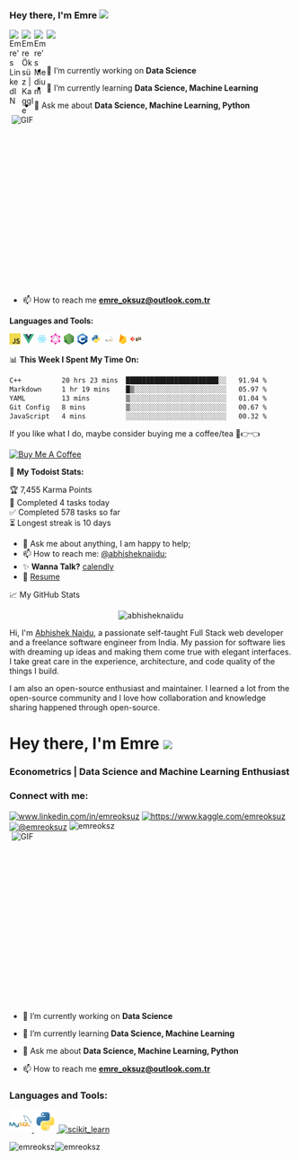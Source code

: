 ### Hey there, I'm Emre <img src="https://media.giphy.com/media/hvRJCLFzcasrR4ia7z/giphy.gif" width="25px">
<a href="https://linkedin.com/in/emreoksuz">
  <img align="left" alt="Emre's LinkedIN" width="22px" src="https://raw.githubusercontent.com/peterthehan/peterthehan/master/assets/linkedin.svg" />
</a>
<a href="https://www.kaggle.com/emreoksuz">
  <img align="left" alt="Emre Öksüz | Kaggle" width="22px" src="https://www.vectorlogo.zone/logos/kaggle/kaggle-icon.svg" />
</a>
<a href="https://medium.com/@emreoksuz">
  <img align="left" alt="Emre's Medium" width="22px" src="https://cdn.jsdelivr.net/npm/simple-icons@3.0.1/icons/medium.svg" />
</a>

![](https://visitor-badge.glitch.me/badge?page_id=emreoksz.emreoksz)

<br />



  <img align="right" alt="GIF" src="https://github.com/abhisheknaiidu/abhisheknaiidu/blob/master/code.gif?raw=true" width="500" height="320" />
  
- 🔭 I’m currently working on **Data Science**

- 🌱 I’m currently learning **Data Science, Machine Learning**

- 💬 Ask me about **Data Science, Machine Learning, Python**

- 📫 How to reach me **emre_oksuz@outlook.com.tr**

**Languages and Tools:**  

<code><img height="20" src="https://raw.githubusercontent.com/github/explore/80688e429a7d4ef2fca1e82350fe8e3517d3494d/topics/javascript/javascript.png"></code>
<code><img height="20" src="https://raw.githubusercontent.com/github/explore/80688e429a7d4ef2fca1e82350fe8e3517d3494d/topics/vue/vue.png"></code>
<code><img height="20" src="https://raw.githubusercontent.com/github/explore/80688e429a7d4ef2fca1e82350fe8e3517d3494d/topics/react/react.png"></code>
<code><img height="20" src="https://raw.githubusercontent.com/github/explore/5c058a388828bb5fde0bcafd4bc867b5bb3f26f3/topics/graphql/graphql.png"></code>
<code><img height="20" src="https://raw.githubusercontent.com/github/explore/80688e429a7d4ef2fca1e82350fe8e3517d3494d/topics/nodejs/nodejs.png"></code>
<code><img height="20" src="https://raw.githubusercontent.com/github/explore/80688e429a7d4ef2fca1e82350fe8e3517d3494d/topics/cpp/cpp.png"></code>
<code><img height="20" src="https://raw.githubusercontent.com/github/explore/80688e429a7d4ef2fca1e82350fe8e3517d3494d/topics/python/python.png"></code>
<code><img height="20" src="https://raw.githubusercontent.com/github/explore/80688e429a7d4ef2fca1e82350fe8e3517d3494d/topics/mysql/mysql.png"></code>
<code><img height="20" src="https://raw.githubusercontent.com/github/explore/80688e429a7d4ef2fca1e82350fe8e3517d3494d/topics/firebase/firebase.png"></code>
<code><img height="20" src="https://raw.githubusercontent.com/github/explore/80688e429a7d4ef2fca1e82350fe8e3517d3494d/topics/git/git.png"></code>

📊 **This Week I Spent My Time On:**
<!--START_SECTION:waka-->
```text
C++          20 hrs 23 mins  ███████████████████████░░   91.94 % 
Markdown     1 hr 19 mins    █▒░░░░░░░░░░░░░░░░░░░░░░░   05.97 % 
YAML         13 mins         ▒░░░░░░░░░░░░░░░░░░░░░░░░   01.04 % 
Git Config   8 mins          ▒░░░░░░░░░░░░░░░░░░░░░░░░   00.67 % 
JavaScript   4 mins          ░░░░░░░░░░░░░░░░░░░░░░░░░   00.32 % 
```
<!--END_SECTION:waka-->

If you like what I do, maybe consider buying me a coffee/tea 🥺👉👈

<a href="https://www.buymeacoffee.com/abhisheknaiidu" target="_blank"><img src="https://cdn.buymeacoffee.com/buttons/v2/default-red.png" alt="Buy Me A Coffee" width="150" ></a>

🚧 **My Todoist Stats:**
<!-- TODO-IST:START -->
🏆  7,455 Karma Points           
🌸  Completed 4 tasks today           
✅  Completed 578 tasks so far           
⏳  Longest streak is 10 days
<!-- TODO-IST:END -->

- 💬 Ask me about anything, I am happy to help;
- 📫 How to reach me: [@abhisheknaiidu](https://twitter.com/abhisheknaiidu);
- ✨ **Wanna Talk?** [calendly](https://calendly.com/abhishknads)
- 📝 [Resume](https://drive.google.com/file/d/186ledj5PMY2damRWGpOrxYQZ2xSKjKD_/view)

📈 My GitHub Stats

<p align="center"> <img src="https://github-readme-stats.vercel.app/api?username=abhisheknaiidu&show_icons=true&theme=gotham" alt="abhisheknaiidu" />
  
  
Hi, I'm [Abhishek Naidu](https://blog.abhisheknaidu.tech/), a passionate self-taught Full Stack web developer and a freelance software engineer from India. My passion for software lies with dreaming up ideas and making them come true with elegant interfaces. I take great care in the experience, architecture, and code quality of the things I build.

I am also an open-source enthusiast and maintainer. I learned a lot from the open-source community and I love how collaboration and knowledge sharing happened through open-source.  

<h1 align="left">Hey there, I'm Emre <img src="https://media.giphy.com/media/hvRJCLFzcasrR4ia7z/giphy.gif" width="40px"></h1>
<h3 align="left">Econometrics | Data Science and Machine Learning Enthusiast</h3>

<h3 align="left">Connect with me:</h3>
<p align="left">
<a href="https://linkedin.com/in/www.linkedin.com/in/emreoksuz" target="blank"><img align="center" src="https://raw.githubusercontent.com/peterthehan/peterthehan/master/assets/linkedin.svg" alt="www.linkedin.com/in/emreoksuz" height="30" width="40" /></a>
<a href="https://kaggle.com/https://www.kaggle.com/emreoksuz" target="blank"><img align="center" src="https://www.vectorlogo.zone/logos/kaggle/kaggle-icon.svg" alt="https://www.kaggle.com/emreoksuz" height="30" width="40" /></a>
<a href="https://medium.com/@emreoksuz" target="blank"><img align="center" src="https://cdn.jsdelivr.net/npm/simple-icons@3.0.1/icons/medium.svg" alt="@emreoksuz" height="30" width="40" /></a>
<a align="left"> <img src="https://komarev.com/ghpvc/?username=emreoksz&label=Profile%20views&color=0e75b6&style=flat" alt="emreoksz" /></a>

  <img align="right" alt="GIF" src="https://github.com/abhisheknaiidu/abhisheknaiidu/blob/master/code.gif?raw=true" width="500" height="320" />
  
</p>

- 🔭 I’m currently working on **Data Science**

- 🌱 I’m currently learning **Data Science, Machine Learning**

- 💬 Ask me about **Data Science, Machine Learning, Python**

- 📫 How to reach me **emre_oksuz@outlook.com.tr**

</p>

<h3 align="left">Languages and Tools:</h3>
<p align="left"> <a href="https://www.mysql.com/" target="_blank"> <img src="https://raw.githubusercontent.com/devicons/devicon/master/icons/mysql/mysql-original-wordmark.svg" alt="mysql" width="40" height="40"/> </a> <a href="https://www.python.org" target="_blank"> <img src="https://raw.githubusercontent.com/devicons/devicon/master/icons/python/python-original.svg" alt="python" width="40" height="40"/> </a> <a href="https://scikit-learn.org/" target="_blank"> <img src="https://upload.wikimedia.org/wikipedia/commons/0/05/Scikit_learn_logo_small.svg" alt="scikit_learn" width="40" height="40"/> </a> </p>

<p><img align="left" src="https://github-readme-stats.vercel.app/api/top-langs?username=emreoksz&show_icons=true&theme=dark&locale=en&layout=compact" alt="emreoksz" /></p>

<p>&nbsp;<img align="left" src="https://github-readme-stats.vercel.app/api?username=emreoksz&show_icons=true&theme=gotham" alt="emreoksz" /></p>



